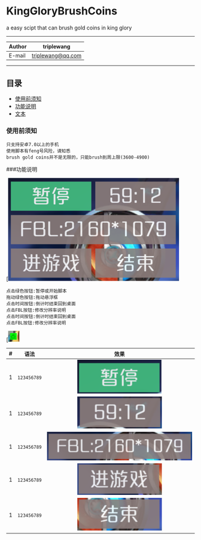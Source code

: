 # KingGloryBrushCoins
a easy scipt that can brush gold coins in king glory
****
	
|Author|triplewang|
|---|---
|E-mail|triplewang@qq.com

************
## 目录
* [使用前须知](#使用前须知)
* [功能说明](#功能说明)
* [文本](#文本)



### 使用前须知
    只支持安卓7.0以上的手机
    使用脚本有feng号风险，请知悉
    brush gold coins并不是无限的，只能brush到周上限(3600-4900)

###功能说明
    
[![](/img/window.png "悬浮框")

    点击绿色按钮:暂停或开始脚本
    拖动绿色按钮:拖动悬浮框
    点击时间按钮:倒计时结束回到桌面
    点击FBL按钮:修改分辨率说明
    点击时间按钮:倒计时结束回到桌面
    点击FBL按钮:修改分辨率说明
    
[![](/img/point.png "点")

|#|语法|效果|
|---|----|:---:|
|1|`123456789`|![](/img/start.png "悬浮框")|
|1|`123456789`|![](/img/time.png "悬浮框")|
|1|`123456789`|![](/img/FBL.png "悬浮框")|
|1|`123456789`|![](/img/game.png "悬浮框")|
|1|`123456789`|![](/img/exit.png "悬浮框")|

